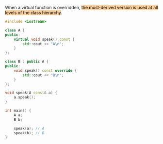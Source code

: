 When a virtual function is overridden, <mark style="background: #FFB86CA6;">the most-derived version is used at all levels of the class hierarchy</mark>.

```cpp
#include <iostream>

class A {
public:
	virtual void speak() const {
		std::cout << "A\n";
	}
};

class B : public A {
public:
	void speak() const override {
		std::cout << "B\n";
	}
};

void speak(A const& a) {
	a.speak();
}

int main() {
	A a;
	B b;

	speak(a); // A
	speak(b); // B
}
```
